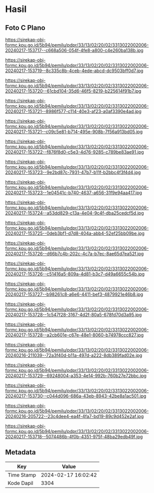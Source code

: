 # Hasil

## Foto C Plano

https://sirekap-obj-formc.kpu.go.id/5b94/pemilu/pdpr/33/13/02/20/02/3313022002006-20240217-153717--c668a506-054f-4fe8-a800-c4e260ba138b.jpg

https://sirekap-obj-formc.kpu.go.id/5b94/pemilu/pdpr/33/13/02/20/02/3313022002006-20240217-153719--8c335c8b-4ceb-4ede-abcd-dc9503bff0d7.jpg

https://sirekap-obj-formc.kpu.go.id/5b94/pemilu/pdpr/33/13/02/20/02/3313022002006-20240217-153720--61cbd104-35d6-46f5-8219-b225614f91b7.jpg

https://sirekap-obj-formc.kpu.go.id/5b94/pemilu/pdpr/33/13/02/20/02/3313022002006-20240217-153721--8986f577-c114-40e3-af23-a0af3390e4ad.jpg

https://sirekap-obj-formc.kpu.go.id/5b94/pemilu/pdpr/33/13/02/20/02/3313022002006-20240217-153721--c09c5e81-b714-495e-908b-7f56a913bd05.jpg

https://sirekap-obj-formc.kpu.go.id/5b94/pemilu/pdpr/33/13/02/20/02/3313022002006-20240217-153722--f876f8d0-c5e3-4d76-9285-c789be83ae91.jpg

https://sirekap-obj-formc.kpu.go.id/5b94/pemilu/pdpr/33/13/02/20/02/3313022002006-20240217-153723--9e2bd87c-7931-47b7-b11f-b2bbc4f3f4d4.jpg

https://sirekap-obj-formc.kpu.go.id/5b94/pemilu/pdpr/33/13/02/20/02/3313022002006-20240217-153723--1e04541c-b740-4637-a656-31f9e94aa417.jpg

https://sirekap-obj-formc.kpu.go.id/5b94/pemilu/pdpr/33/13/02/20/02/3313022002006-20240217-153724--a53dd829-c13a-4e04-9c4f-dba25cedcf5d.jpg

https://sirekap-obj-formc.kpu.go.id/5b94/pemilu/pdpr/33/13/02/20/02/3313022002006-20240217-153725--0deb3bf1-d7d8-404a-abb4-52ef25bb09be.jpg

https://sirekap-obj-formc.kpu.go.id/5b94/pemilu/pdpr/33/13/02/20/02/3313022002006-20240217-153726--d66b7c4b-202c-4c7a-b7ec-8ae65d7ea52f.jpg

https://sirekap-obj-formc.kpu.go.id/5b94/pemilu/pdpr/33/13/02/20/02/3313022002006-20240217-153726--c51416a5-809a-4d81-b3c7-d49a6655c54b.jpg

https://sirekap-obj-formc.kpu.go.id/5b94/pemilu/pdpr/33/13/02/20/02/3313022002006-20240217-153727--b98261c8-a6e6-4411-bef3-4879921e46b8.jpg

https://sirekap-obj-formc.kpu.go.id/5b94/pemilu/pdpr/33/13/02/20/02/3313022002006-20240217-153728--1c547f28-3167-4d2f-80a5-678fd70d3a95.jpg

https://sirekap-obj-formc.kpu.go.id/5b94/pemilu/pdpr/33/13/02/20/02/3313022002006-20240217-153728--a2cb601e-c67e-48e1-8060-b74978ccc827.jpg

https://sirekap-obj-formc.kpu.go.id/5b94/pemilu/pdpr/33/13/02/20/02/3313022002006-20240216-211039--72a3f40d-b11a-497d-a222-8db389fad02e.jpg

https://sirekap-obj-formc.kpu.go.id/5b94/pemilu/pdpr/33/13/02/20/02/3313022002006-20240217-153729--69248004-a353-4e14-992b-760b27e72bbc.jpg

https://sirekap-obj-formc.kpu.go.id/5b94/pemilu/pdpr/33/13/02/20/02/3313022002006-20240217-153730--c044d096-686a-43eb-8943-42be8a1ac501.jpg

https://sirekap-obj-formc.kpu.go.id/5b94/pemilu/pdpr/33/13/02/20/02/3313022002006-20240216-205722--23c4dee4-ea4f-4fa7-bd19-89c9d452e2af.jpg

https://sirekap-obj-formc.kpu.go.id/5b94/pemilu/pdpr/33/13/02/20/02/3313022002006-20240217-153718--5074486b-4f0b-4351-975f-48ba29edb49f.jpg


## Metadata

| Key        | Value               |
| ---------- | ------------------- |
| Time Stamp | 2024-02-17 16:02:42 |
| Kode Dapil | 3304                |



